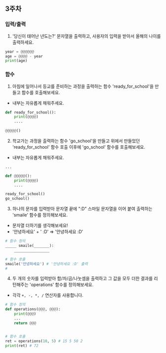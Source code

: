 ## 3주차

### 입력/출력

1. '당신이 태어난 년도는?' 문자열을 출력하고, 사용자의 입력을 받아서 올해의 나이를 출력하세요.
```python
year = @@@@@@
age = @@@@ - year
print(age)
```


### 함수

1. 아침에 일어나서 등교를 준비하는 과정을 출력하는 함수 'ready_for_school'을 만들고 함수를 호출해보세요.
- 내부는 자유롭게 채워주세요.

```python
def ready_for_school():
    print(@@@@)
    ....
    
@@@@@()
```

2. 학교가는 과정을 출력하는 함수 'go_school'을 만들고 위에서 만들었던 'ready_for_school' 함수 호출 이후에 'go_school' 함수를 호출해보세요.
- 내부는 자유롭게 채워주세요.

```python
...

def @@@@@():
    print(@@@@)
    ....

ready_for_school()
go_school()
```


3. 하나의 문자를 입력받아 문자열 끝에 ":D" 스마일 문자열을 이어 붙여 출력하는 'smaile' 함수를 정의해보세요.
- 문자열 더하기를 생각해보세요!
- '안녕하세요' + ' :D' => '안녕하세요 :D'

```python
# 함수 정의
_____ smaile(_______):
    ________________

# 함수 호출
smaile('안녕하세요') # '안녕하세요 :D' 출력
# 
```

4. 두 개의 숫자를 입력받아 합/차/곱/나눗셈을 출력하고 그 값을 모두 더한 결과를 리턴해주는 'operations' 함수를 정의해보세요.
- 각각 `+, -, *, /` 연산자를 사용합니다.

```python
# 함수 정의
def operations(@@@, @@@):
    print(@@@)
    ...
    return @@@


# 함수 호출
ret = operations(10, 5) # 15 5 50 2
print(ret) # 72
```
